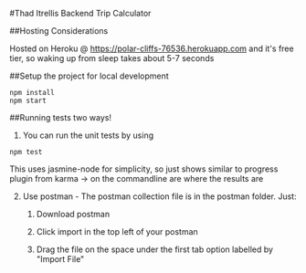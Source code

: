#Thad Itrellis Backend Trip Calculator

##Hosting Considerations

Hosted on Heroku @ https://polar-cliffs-76536.herokuapp.com and it's free tier, so waking up from sleep takes about 5-7 seconds

##Setup the project for local development

```
npm install
npm start
```

##Running tests two ways!

1) You can run the unit tests by using 
```
npm test
```
This uses jasmine-node for simplicity, so just shows similar to progress plugin from karma -> on the commandline are where the results are

2) Use postman - The postman collection file is in the postman folder. Just: 

      1) Download postman

      2) Click import in the top left of your postman

      3) Drag the file on the space under the first tab option labelled by "Import File"